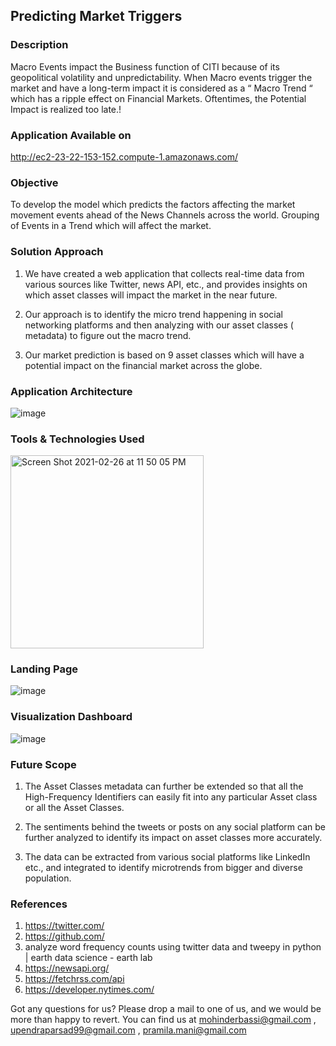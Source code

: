 ## Predicting Market Triggers

### Description
Macro Events impact the Business function of CITI  because of its geopolitical volatility and unpredictability. When Macro events trigger the market and have a long-term impact it is considered as a “ Macro Trend “ which has a ripple effect on Financial Markets. Oftentimes, the Potential Impact is realized too late.!

### Application Available on
http://ec2-23-22-153-152.compute-1.amazonaws.com/

### Objective

To develop the model which predicts the factors affecting the market movement events ahead of the News Channels across the world.
Grouping of Events in a Trend which will affect the market.

### Solution Approach

1. We have created a web application that collects real-time data from various sources like Twitter, news API, etc., and provides insights on which asset classes will impact the market in the near future.

2. Our approach is to identify the micro trend happening in social networking platforms and then analyzing with our asset classes ( metadata) to figure out the macro trend. 

3. Our market prediction is based on 9 asset classes which will have a potential impact on the financial market across the globe.

### Application Architecture
![image](https://user-images.githubusercontent.com/20668283/109375727-fa98bb00-788c-11eb-8068-a4d3d9348d3b.png)

### Tools & Technologies Used
<img width="309" alt="Screen Shot 2021-02-26 at 11 50 05 PM" src="https://user-images.githubusercontent.com/20668283/109375787-5bc08e80-788d-11eb-8a7d-8187f52eec0c.png">

### Landing Page
![image](https://user-images.githubusercontent.com/20668283/109375737-0f754e80-788d-11eb-8a1d-1d1c16ca5db4.png)

### Visualization Dashboard
![image](https://user-images.githubusercontent.com/20668283/109375742-19974d00-788d-11eb-9a19-ca083732bca2.png)

### Future Scope

1. The Asset Classes metadata can further be extended so that all the High-Frequency Identifiers can easily fit into any particular Asset class or all the Asset Classes.

2. The sentiments behind the tweets or posts on any social platform can be further analyzed to identify its impact on asset classes more accurately.

3. The data can be extracted from various social platforms like LinkedIn etc., and integrated to identify microtrends from bigger and diverse population.

### References
1. https://twitter.com/
2. https://github.com/
3. analyze word frequency counts using twitter data and tweepy in python | earth data science - earth lab
4. https://newsapi.org/
5. https://fetchrss.com/api
6. https://developer.nytimes.com/


Got any questions for us? Please drop a mail to one of us, and we would be more than happy to revert. You can find us at mohinderbassi@gmail.com , upendraparsad99@gmail.com , pramila.mani@gmail.com





